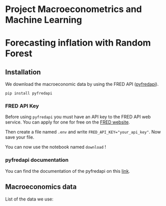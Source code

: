 # Project Macroeconometrics and Machine Learning

# Forecasting inflation with Random Forest

## Installation

We download the macroeconomic data by using the FRED API ([pyfredapi](https://github.com/gw-moore/pyfredapi)).

```
pip install pyfredapi
```

### FRED API Key

Before using `pyfredapi` you must have an API key to the FRED API web service. You can apply for one for free on the [FRED website](https://fred.stlouisfed.org/docs/api/api_key.html).

Then create a file named `.env` and write `FRED_API_KEY="your_api_key"`. Now save your file.

You can now use the notebook named `download` !

### pyfredapi documentation

You can find the documentation of the pyfredapi on this [link](https://pyfredapi.readthedocs.io/en/latest/).

## Macroeconomics data

List of the data we use:
